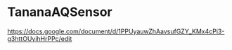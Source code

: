 # TananaAQSensor

https://docs.google.com/document/d/1PPUyauwZhAavsufGZY_KMx4cPi3-g3httOUyihHrPPc/edit
